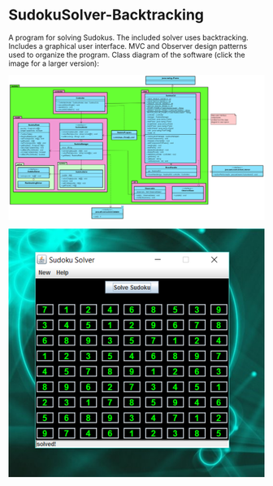 # SudokuSolver-Backtracking
A program for solving Sudokus. The included solver uses backtracking. Includes a graphical user interface. MVC and Observer design patterns used to organize the program.
Class diagram of the software (click the image for a larger version):

![Alt text](https://github.com/mb44/SudokuSolver-Backtracking/blob/master/SudokuSolver-ClassDiagram.png?raw=true "Sudoku Class Diagram")

![Alt text](https://github.com/mb44/SudokuSolver-Backtracking/blob/master/screenshot.PNG?raw=true "Screenshot of program")
